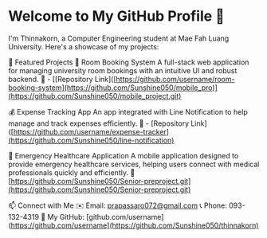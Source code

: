 # Welcome to My GitHub Profile 👋
I'm Thinnakorn, a Computer Engineering student at Mae Fah Luang University. Here's a showcase of my projects:

🌟 Featured Projects
📅 Room Booking System
A full-stack web application for managing university room bookings with an intuitive UI and robust backend.
🔗 - [[Repository Link]([https://github.com/username/room-booking-system](https://github.com/Sunshine050/mobile_pro)](https://github.com/Sunshine050/mobile_project.git)

💰 Expense Tracking App
An app integrated with Line Notification to help manage and track expenses efficiently.
🔗 - [Repository Link]([https://github.com/username/expense-tracker](https://github.com/Sunshine050/line-notification)

🚨 Emergency Healthcare Application
A mobile application designed to provide emergency healthcare services, helping users connect with medical professionals quickly and efficiently.
🔗 [https://github.com/Sunshine050/Senior-preproject.git](https://github.com/Sunshine050/Senior-preproject.git)

📫 Connect with Me
✉️ Email: prapassaro072@gmail.com
📞 Phone: 093-132-4319
🔗 My GitHub: [github.com/username](https://github.com/username](https://github.com/Sunshine050/thinnakorn)
